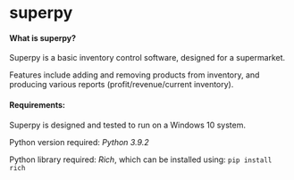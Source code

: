 # superpy

#### What is superpy?
Superpy is a basic inventory control software, designed for a supermarket.

Features include adding and removing products from inventory, and producing various reports (profit/revenue/current inventory).

#### Requirements:
Superpy is designed and tested to run on a Windows 10 system. 

Python version required: _Python 3.9.2_

Python library required: _Rich_, which can be installed using: 
<code>pip install rich</code>
